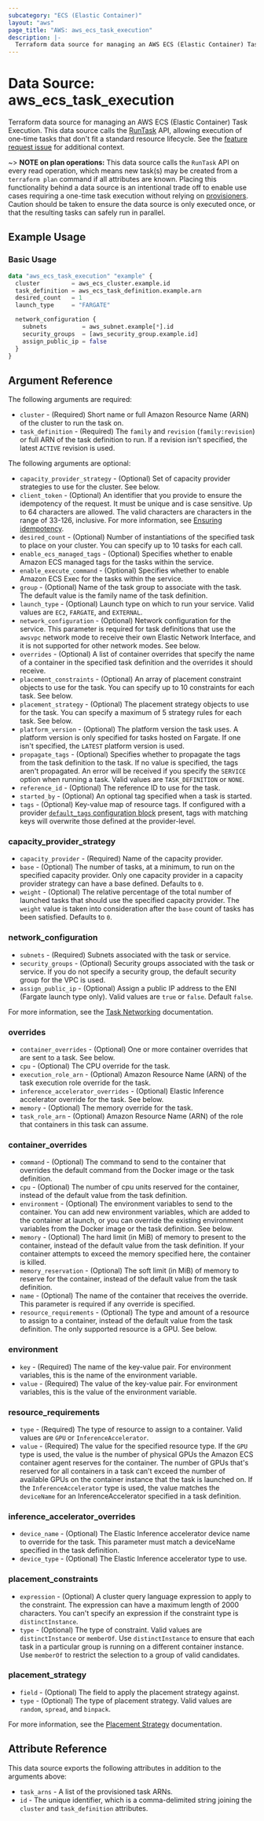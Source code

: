 ```yaml
---
subcategory: "ECS (Elastic Container)"
layout: "aws"
page_title: "AWS: aws_ecs_task_execution"
description: |-
  Terraform data source for managing an AWS ECS (Elastic Container) Task Execution.
---
```


# Data Source: aws_ecs_task_execution

Terraform data source for managing an AWS ECS (Elastic Container) Task Execution. This data source calls the [RunTask](https://docs.aws.amazon.com/AmazonECS/latest/APIReference/API_RunTask.html) API, allowing execution of one-time tasks that don't fit a standard resource lifecycle. See the [feature request issue](https://github.com/isometry/terraform-provider-faws/issues/1703) for additional context.

~> **NOTE on plan operations:** This data source calls the `RunTask` API on every read operation, which means new task(s) may be created from a `terraform plan` command if all attributes are known. Placing this functionality behind a data source is an intentional trade off to enable use cases requiring a one-time task execution without relying on [provisioners](https://developer.hashicorp.com/terraform/language/resources/provisioners/syntax). Caution should be taken to ensure the data source is only executed once, or that the resulting tasks can safely run in parallel.

## Example Usage

### Basic Usage

```terraform
data "aws_ecs_task_execution" "example" {
  cluster         = aws_ecs_cluster.example.id
  task_definition = aws_ecs_task_definition.example.arn
  desired_count   = 1
  launch_type     = "FARGATE"

  network_configuration {
    subnets          = aws_subnet.example[*].id
    security_groups  = [aws_security_group.example.id]
    assign_public_ip = false
  }
}
```

## Argument Reference

The following arguments are required:

* `cluster` - (Required) Short name or full Amazon Resource Name (ARN) of the cluster to run the task on.
* `task_definition` - (Required) The `family` and `revision` (`family:revision`) or full ARN of the task definition to run. If a revision isn't specified, the latest `ACTIVE` revision is used.

The following arguments are optional:

* `capacity_provider_strategy` - (Optional) Set of capacity provider strategies to use for the cluster. See below.
* `client_token` - (Optional) An identifier that you provide to ensure the idempotency of the request. It must be unique and is case sensitive. Up to 64 characters are allowed. The valid characters are characters in the range of 33-126, inclusive. For more information, see [Ensuring idempotency](https://docs.aws.amazon.com/AmazonECS/latest/APIReference/ECS_Idempotency.html).
* `desired_count` - (Optional) Number of instantiations of the specified task to place on your cluster. You can specify up to 10 tasks for each call.
* `enable_ecs_managed_tags` - (Optional) Specifies whether to enable Amazon ECS managed tags for the tasks within the service.
* `enable_execute_command` - (Optional) Specifies whether to enable Amazon ECS Exec for the tasks within the service.
* `group` - (Optional) Name of the task group to associate with the task. The default value is the family name of the task definition.
* `launch_type` - (Optional) Launch type on which to run your service. Valid values are `EC2`, `FARGATE`, and `EXTERNAL`.
* `network_configuration` - (Optional) Network configuration for the service. This parameter is required for task definitions that use the `awsvpc` network mode to receive their own Elastic Network Interface, and it is not supported for other network modes. See below.
* `overrides` - (Optional) A list of container overrides that specify the name of a container in the specified task definition and the overrides it should receive.
* `placement_constraints` - (Optional) An array of placement constraint objects to use for the task. You can specify up to 10 constraints for each task. See below.
* `placement_strategy` - (Optional) The placement strategy objects to use for the task. You can specify a maximum of 5 strategy rules for each task. See below.
* `platform_version` - (Optional) The platform version the task uses. A platform version is only specified for tasks hosted on Fargate. If one isn't specified, the `LATEST` platform version is used.
* `propagate_tags` - (Optional) Specifies whether to propagate the tags from the task definition to the task. If no value is specified, the tags aren't propagated. An error will be received if you specify the `SERVICE` option when running a task. Valid values are `TASK_DEFINITION` or `NONE`.
* `reference_id` - (Optional) The reference ID to use for the task.
* `started_by` - (Optional) An optional tag specified when a task is started.
* `tags` - (Optional) Key-value map of resource tags. If configured with a provider [`default_tags` configuration block](https://registry.terraform.io/providers/hashicorp/aws/latest/docs#default_tags-configuration-block) present, tags with matching keys will overwrite those defined at the provider-level.

### capacity_provider_strategy

* `capacity_provider` - (Required) Name of the capacity provider.
* `base` - (Optional) The number of tasks, at a minimum, to run on the specified capacity provider. Only one capacity provider in a capacity provider strategy can have a base defined. Defaults to `0`.
* `weight` - (Optional) The relative percentage of the total number of launched tasks that should use the specified capacity provider. The `weight` value is taken into consideration after the `base` count of tasks has been satisfied. Defaults to `0`.

### network_configuration

* `subnets` - (Required) Subnets associated with the task or service.
* `security_groups` - (Optional) Security groups associated with the task or service. If you do not specify a security group, the default security group for the VPC is used.
* `assign_public_ip` - (Optional) Assign a public IP address to the ENI (Fargate launch type only). Valid values are `true` or `false`. Default `false`.

For more information, see the [Task Networking](https://docs.aws.amazon.com/AmazonECS/latest/developerguide/task-networking.html) documentation.

### overrides

* `container_overrides` - (Optional) One or more container overrides that are sent to a task. See below.
* `cpu` - (Optional) The CPU override for the task.
* `execution_role_arn` - (Optional) Amazon Resource Name (ARN) of the task execution role override for the task.
* `inference_accelerator_overrides` - (Optional) Elastic Inference accelerator override for the task. See below.
* `memory` - (Optional) The memory override for the task.
* `task_role_arn` - (Optional) Amazon Resource Name (ARN) of the role that containers in this task can assume.

### container_overrides

* `command` - (Optional) The command to send to the container that overrides the default command from the Docker image or the task definition.
* `cpu` - (Optional) The number of cpu units reserved for the container, instead of the default value from the task definition.
* `environment` - (Optional) The environment variables to send to the container. You can add new environment variables, which are added to the container at launch, or you can override the existing environment variables from the Docker image or the task definition. See below.
* `memory` - (Optional) The hard limit (in MiB) of memory to present to the container, instead of the default value from the task definition. If your container attempts to exceed the memory specified here, the container is killed.
* `memory_reservation` - (Optional) The soft limit (in MiB) of memory to reserve for the container, instead of the default value from the task definition.
* `name` - (Optional) The name of the container that receives the override. This parameter is required if any override is specified.
* `resource_requirements` - (Optional) The type and amount of a resource to assign to a container, instead of the default value from the task definition. The only supported resource is a GPU. See below.

### environment

* `key` - (Required) The name of the key-value pair. For environment variables, this is the name of the environment variable.
* `value` - (Required) The value of the key-value pair. For environment variables, this is the value of the environment variable.

### resource_requirements

* `type` - (Required) The type of resource to assign to a container. Valid values are `GPU` or `InferenceAccelerator`.
* `value` - (Required) The value for the specified resource type. If the `GPU` type is used, the value is the number of physical GPUs the Amazon ECS container agent reserves for the container. The number of GPUs that's reserved for all containers in a task can't exceed the number of available GPUs on the container instance that the task is launched on. If the `InferenceAccelerator` type is used, the value matches the `deviceName` for an InferenceAccelerator specified in a task definition.

### inference_accelerator_overrides

* `device_name` - (Optional) The Elastic Inference accelerator device name to override for the task. This parameter must match a deviceName specified in the task definition.
* `device_type` - (Optional) The Elastic Inference accelerator type to use.

### placement_constraints

* `expression` - (Optional) A cluster query language expression to apply to the constraint. The expression can have a maximum length of 2000 characters. You can't specify an expression if the constraint type is `distinctInstance`.
* `type` - (Optional) The type of constraint. Valid values are `distinctInstance` or `memberOf`. Use `distinctInstance` to ensure that each task in a particular group is running on a different container instance. Use `memberOf` to restrict the selection to a group of valid candidates.

### placement_strategy

* `field` - (Optional) The field to apply the placement strategy against.
* `type` - (Optional) The type of placement strategy. Valid values are `random`, `spread`, and `binpack`.

For more information, see the [Placement Strategy](https://docs.aws.amazon.com/AmazonECS/latest/APIReference/API_PlacementStrategy.html) documentation.

## Attribute Reference

This data source exports the following attributes in addition to the arguments above:

* `task_arns` - A list of the provisioned task ARNs.
* `id` - The unique identifier, which is a comma-delimited string joining the `cluster` and `task_definition` attributes.
